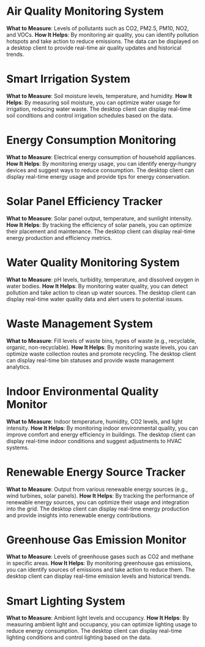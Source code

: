 # Air Quality Monitoring System
**What to Measure**: Levels of pollutants such as CO2, PM2.5, PM10, NO2, and VOCs.
**How It Helps**: By monitoring air quality, you can identify pollution hotspots and take action to reduce emissions. The data can be displayed on a desktop client to provide real-time air quality updates and historical trends.

# Smart Irrigation System
**What to Measure**: Soil moisture levels, temperature, and humidity.
**How It Helps**: By measuring soil moisture, you can optimize water usage for irrigation, reducing water waste. The desktop client can display real-time soil conditions and control irrigation schedules based on the data.

# Energy Consumption Monitoring
**What to Measure**: Electrical energy consumption of household appliances.
**How It Helps**: By monitoring energy usage, you can identify energy-hungry devices and suggest ways to reduce consumption. The desktop client can display real-time energy usage and provide tips for energy conservation.

# Solar Panel Efficiency Tracker
**What to Measure**: Solar panel output, temperature, and sunlight intensity.
**How It Helps**: By tracking the efficiency of solar panels, you can optimize their placement and maintenance. The desktop client can display real-time energy production and efficiency metrics.

# Water Quality Monitoring System
**What to Measure**: pH levels, turbidity, temperature, and dissolved oxygen in water bodies.
**How It Helps**: By monitoring water quality, you can detect pollution and take action to clean up water sources. The desktop client can display real-time water quality data and alert users to potential issues.

# Waste Management System
**What to Measure**: Fill levels of waste bins, types of waste (e.g., recyclable, organic, non-recyclable).
**How It Helps**: By monitoring waste levels, you can optimize waste collection routes and promote recycling. The desktop client can display real-time bin statuses and provide waste management analytics.

# Indoor Environmental Quality Monitor
**What to Measure**: Indoor temperature, humidity, CO2 levels, and light intensity.
**How It Helps**: By monitoring indoor environmental quality, you can improve comfort and energy efficiency in buildings. The desktop client can display real-time indoor conditions and suggest adjustments to HVAC systems.

# Renewable Energy Source Tracker
**What to Measure**: Output from various renewable energy sources (e.g., wind turbines, solar panels).
**How It Helps**: By tracking the performance of renewable energy sources, you can optimize their usage and integration into the grid. The desktop client can display real-time energy production and provide insights into renewable energy contributions.

# Greenhouse Gas Emission Monitor
**What to Measure**: Levels of greenhouse gases such as CO2 and methane in specific areas.
**How It Helps**: By monitoring greenhouse gas emissions, you can identify sources of emissions and take action to reduce them. The desktop client can display real-time emission levels and historical trends.

# Smart Lighting System
**What to Measure**: Ambient light levels and occupancy.
**How It Helps**: By measuring ambient light and occupancy, you can optimize lighting usage to reduce energy consumption. The desktop client can display real-time lighting conditions and control lighting based on the data.

